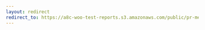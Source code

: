 ```yaml
---
layout: redirect
redirect_to: https://a8c-woo-test-reports.s3.amazonaws.com/public/pr-merge/45570/e2e/index.html
---
```

